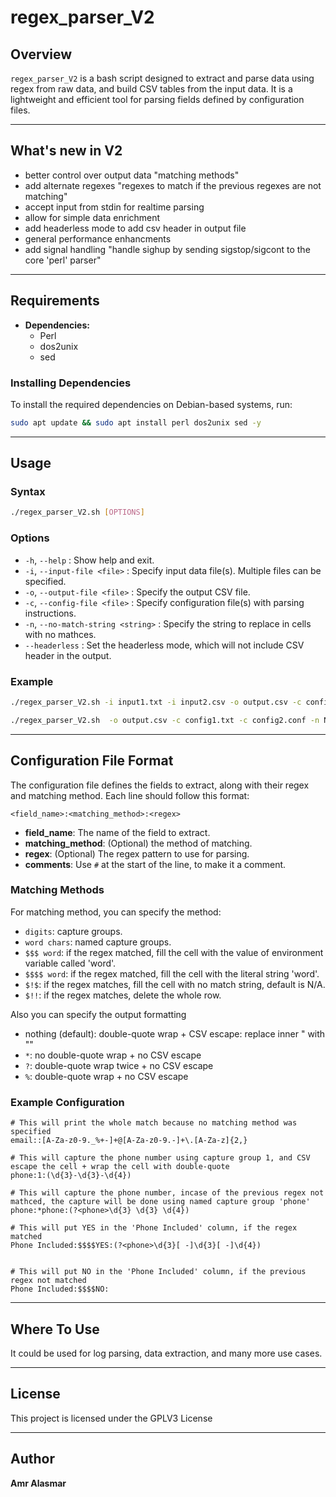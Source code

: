 # regex_parser_V2

## Overview
`regex_parser_V2` is a bash script designed to extract and parse data using regex from raw data, and build CSV tables from the input data. It is a lightweight and efficient tool for parsing fields defined by configuration files.

---

## What's new in V2
  - better control over output data "matching methods"
  - add alternate regexes "regexes to match if the previous regexes are not matching"
  - accept input from stdin for realtime parsing
  - allow for simple data enrichment
  - add headerless mode to add csv header in output file
  - general performance enhancments
  - add signal handling "handle sighup by sending sigstop/sigcont to the core 'perl' parser"
      
---


## Requirements
- **Dependencies:**
  - Perl
  - dos2unix
  - sed
### Installing Dependencies
To install the required dependencies on Debian-based systems, run:
```bash
sudo apt update && sudo apt install perl dos2unix sed -y
```

---

## Usage

### Syntax
```bash
./regex_parser_V2.sh [OPTIONS]
```

### Options
- `-h`, `--help` : Show help and exit.
- `-i`, `--input-file <file>` : Specify input data file(s). Multiple files can be specified.
- `-o`, `--output-file <file>` : Specify the output CSV file.
- `-c`, `--config-file <file>` : Specify configuration file(s) with parsing instructions.
- `-n`, `--no-match-string <string>` : Specify the string to replace in cells with no mathces. 
- `--headerless` : Set the headerless mode, which will not include CSV header in the output.


### Example
```bash
./regex_parser_V2.sh -i input1.txt -i input2.csv -o output.csv -c config1.txt -c config2.conf
```
```bash
./regex_parser_V2.sh  -o output.csv -c config1.txt -c config2.conf -n N/A --headerless < input.csv
```

---




## Configuration File Format

The configuration file defines the fields to extract, along with their regex and matching method. Each line should follow this format:

```plaintext
<field_name>:<matching_method>:<regex>
```
- **field_name**: The name of the field to extract.
- **matching_method**: (Optional) the method of matching.
- **regex**: (Optional) The regex pattern to use for parsing.
- **comments**: Use `#` at the start of the line, to make it a comment.

### Matching Methods


For matching method, you can specify the method:

* `digits`: capture groups.
* `word chars`: named capture groups.
* `$$$ word`: if the regex matched, fill the cell with the value of environment variable called 'word'.  
* `$$$$ word`: if the regex matched, fill the cell with the literal string 'word'.      
* `$!$`: if the regex matches, fill the cell with no match string, default is N/A.
* `$!!`: if the regex matches, delete the whole row.

Also you can specify the output formatting

* nothing (default): double-quote wrap + CSV escape: replace inner " with ""
* `*`: no double-quote wrap + no CSV escape
* `?`: double-quote wrap twice + no CSV escape
* `%`: double-quote wrap + no CSV escape



### Example Configuration

```plaintext
# This will print the whole match because no matching method was specified
email::[A-Za-z0-9._%+-]+@[A-Za-z0-9.-]+\.[A-Za-z]{2,}

# This will capture the phone number using capture group 1, and CSV escape the cell + wrap the cell with double-quote
phone:1:(\d{3}-\d{3}-\d{4})

# This will capture the phone number, incase of the previous regex not mathced, the capture will be done using named capture group 'phone'
phone:*phone:(?<phone>\d{3} \d{3} \d{4})

# This will put YES in the 'Phone Included' column, if the regex matched
Phone Included:$$$$YES:(?<phone>\d{3}[ -]\d{3}[ -]\d{4})


# This will put NO in the 'Phone Included' column, if the previous regex not matched
Phone Included:$$$$NO:

```

---


## Where To Use
It could be used for log parsing, data extraction, and many more use cases.

---



## License
This project is licensed under the GPLV3 License

---

## Author
**Amr Alasmar**
